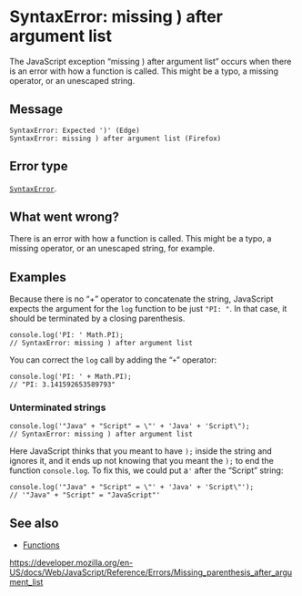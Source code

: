 SyntaxError: missing ) after argument list
==========================================

The JavaScript exception “missing ) after argument list” occurs when there is an error with how a function is called. This might be a typo, a missing operator, or an unescaped string.

Message
-------

    SyntaxError: Expected ')' (Edge)
    SyntaxError: missing ) after argument list (Firefox)

Error type
----------

[`SyntaxError`](../global_objects/syntaxerror).

What went wrong?
----------------

There is an error with how a function is called. This might be a typo, a missing operator, or an unescaped string, for example.

Examples
--------

Because there is no “+” operator to concatenate the string, JavaScript expects the argument for the `log` function to be just `"PI: "`. In that case, it should be terminated by a closing parenthesis.

    console.log('PI: ' Math.PI);
    // SyntaxError: missing ) after argument list

You can correct the `log` call by adding the “`+`” operator:

    console.log('PI: ' + Math.PI);
    // "PI: 3.141592653589793"

### Unterminated strings

    console.log('"Java" + "Script" = \"' + 'Java' + 'Script\");
    // SyntaxError: missing ) after argument list

Here JavaScript thinks that you meant to have `);` inside the string and ignores it, and it ends up not knowing that you meant the `);` to end the function `console.log`. To fix this, we could put a`'` after the “Script” string:

    console.log('"Java" + "Script" = \"' + 'Java' + 'Script\"');
    // '"Java" + "Script" = "JavaScript"'

See also
--------

-   [Functions](https://developer.mozilla.org/en-US/docs/Web/JavaScript/Guide/Functions)

<a href="https://developer.mozilla.org/en-US/docs/Web/JavaScript/Reference/Errors/Missing_parenthesis_after_argument_list" class="_attribution-link">https://developer.mozilla.org/en-US/docs/Web/JavaScript/Reference/Errors/Missing_parenthesis_after_argument_list</a>
